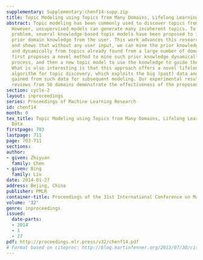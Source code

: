 ```yaml
---
supplementary: Supplementary:chenf14-supp.zip
title: Topic Modeling using Topics from Many Domains, Lifelong Learning and Big Data
abstract: Topic modeling has been commonly used to discover topics from document collections.
  However, unsupervised models can generate many incoherent topics. To address this
  problem, several knowledge-based topic models have been proposed to incorporate
  prior domain knowledge from the user. This work advances this research much further
  and shows that without any user input, we can mine the prior knowledge automatically
  and dynamically from topics already found from a large number of domains. This paper
  first proposes a novel method to mine such prior knowledge dynamically in the modeling
  process, and then a new topic model to use the knowledge to guide the model inference.
  What is also interesting is that this approach offers a novel lifelong learning
  algorithm for topic discovery, which exploits the big (past) data and knowledge
  gained from such data for subsequent modeling. Our experimental results using product
  reviews from 50 domains demonstrate the effectiveness of the proposed approach.
section: cycle-2
layout: inproceedings
series: Proceedings of Machine Learning Research
id: chenf14
month: 0
tex_title: Topic Modeling using Topics from Many Domains, Lifelong Learning and Big
  Data
firstpage: 703
lastpage: 711
page: 703-711
sections: 
author:
- given: Zhiyuan
  family: Chen
- given: Bing
  family: Liu
date: 2014-01-27
address: Bejing, China
publisher: PMLR
container-title: Proceedings of the 31st International Conference on Machine Learning
volume: '32'
genre: inproceedings
issued:
  date-parts:
  - 2014
  - 1
  - 27
pdf: http://proceedings.mlr.press/v32/chenf14.pdf
# Format based on citeproc: http://blog.martinfenner.org/2013/07/30/citeproc-yaml-for-bibliographies/
---
```


